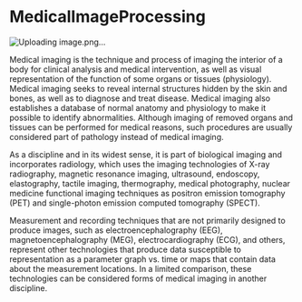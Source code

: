 # MedicalImageProcessing
![Uploading image.png…]()


Medical imaging is the technique and process of imaging the interior of a body for clinical analysis and medical intervention, as well as visual representation of the function of some organs or tissues (physiology). Medical imaging seeks to reveal internal structures hidden by the skin and bones, as well as to diagnose and treat disease. Medical imaging also establishes a database of normal anatomy and physiology to make it possible to identify abnormalities. Although imaging of removed organs and tissues can be performed for medical reasons, such procedures are usually considered part of pathology instead of medical imaging.

As a discipline and in its widest sense, it is part of biological imaging and incorporates radiology, which uses the imaging technologies of X-ray radiography, magnetic resonance imaging, ultrasound, endoscopy, elastography, tactile imaging, thermography, medical photography, nuclear medicine functional imaging techniques as positron emission tomography (PET) and single-photon emission computed tomography (SPECT).

Measurement and recording techniques that are not primarily designed to produce images, such as electroencephalography (EEG), magnetoencephalography (MEG), electrocardiography (ECG), and others, represent other technologies that produce data susceptible to representation as a parameter graph vs. time or maps that contain data about the measurement locations. In a limited comparison, these technologies can be considered forms of medical imaging in another discipline.
